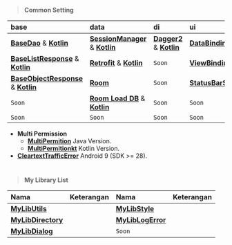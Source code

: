 > **Common Setting**

| base                                                                                                                                                                      | data                                                                                                                                                    | di                                                                                                                                     | ui                                                                         | utils                                                                                                                    |
|:--------------------------------------------------------------------------------------------------------------------------------------------------------------------------|:--------------------------------------------------------------------------------------------------------------------------------------------------------|:---------------------------------------------------------------------------------------------------------------------------------------|:---------------------------------------------------------------------------|:-------------------------------------------------------------------------------------------------------------------------|
| [**BaseDao**](https://github.com/gzeinnumer/MyBasePackage#basedao) & [**Kotlin**](https://github.com/gzeinnumer/MyBasePackageKT#basedao)                                  | [**SessionManager**](https://github.com/gzeinnumer/SessionManager) & [**Kotlin**](https://github.com/gzeinnumer/SessionManager_kt)                      | [**Dagger2**](https://github.com/gzeinnumer/TrainingDaggerPandec) & [**Kotlin**](https://github.com/gzeinnumer/TrainingDaggerPandeckt) | [**DataBindingExample**](https://github.com/gzeinnumer/DataBindingExample) | [**Interceptor**](https://github.com/gzeinnumer/Interceptor) & [**Kotlin**](https://github.com/gzeinnumer/InterceptorKT) |
| [**BaseListResponse**](https://github.com/gzeinnumer/MyBasePackage#baselistresponse) & [**Kotlin**](https://github.com/gzeinnumer/MyBasePackageKT#baselistresponse)       | [**Retrofit**](https://github.com/gzeinnumer/RetrofitCRUD) & [**Kotlin**](https://github.com/gzeinnumer/BaseRetrofitkt)                                 | `Soon`                                                                                                                                 | [**ViewBindingExample**](https://github.com/gzeinnumer/ViewBindingExample) | `Soon`                                                                                                                   |
| [**BaseObjectResponse**](https://github.com/gzeinnumer/MyBasePackage#baseobjectresponse) & [**Kotlin**](https://github.com/gzeinnumer/MyBasePackageKT#baseobjectresponse) | [**Room**](https://github.com/gzeinnumer/AndroidJetpackRoom)                                                                                            | `Soon`                                                                                                                                 | [**StatusBarStyle**](https://github.com/gzeinnumer/StatusBarStyle)         | `Soon`                                                                                                                   |
| `Soon`                                                                                                                                                                    | [**Room Load DB**](https://github.com/gzeinnumer/ExternalRoomReadDbFromFile) & [**Kotlin**](https://github.com/gzeinnumer/ExternalRoomReadDbFromFilekt) | `Soon`                                                                                                                                 | `Soon`                                                                     | `Soon`                                                                                                                   |
| `Soon`                                                                                                                                                                    | `Soon`                                                                                                                                                  | `Soon`                                                                                                                                 | `Soon`                                                                     | `Soon`                                                                                                                   |

- **Multi Permission**
  - [**MultiPermition**](https://github.com/gzeinnumer/MultiPermition) Java Version.
  - [**MultiPermitionkt**](https://github.com/gzeinnumer/MultiPermitionkt)
    Kotlin Version.
- [**CleartextTrafficError**](https://github.com/gzeinnumer/CleartextTrafficError)
  Android 9 (SDK >= 28).

#
> **My Library List**

| Nama                                                               | Keterangan | Nama                                                             | Keterangan |
|:-------------------------------------------------------------------|:-----------|:-----------------------------------------------------------------|:-----------|
| [**MyLibUtils**](https://github.com/gzeinnumer/MyLibUtils)         |            | [**MyLibStyle**](https://github.com/gzeinnumer/MyLibStyle)       |            |
| [**MyLibDirectory**](https://github.com/gzeinnumer/MyLibDirectory) |            | [**MyLibLogError**](https://github.com/gzeinnumer/MyLibLogError) |            |
| [**MyLibDialog**](https://github.com/gzeinnumer/MyLibDialog)       |            | `Soon`                                                             |            |

